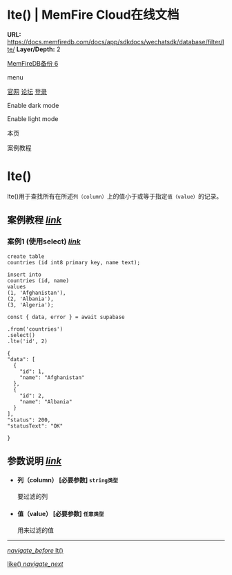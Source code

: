 # lte() | MemFire Cloud在线文档

**URL:** https://docs.memfiredb.com/docs/app/sdkdocs/wechatsdk/database/filter/lte/
**Layer/Depth:** 2

[MemFireDB备份 6](/)

menu

[官网](https://memfiredb.com/)
[论坛](https://community.memfiredb.com/)
[登录](https://cloud.memfiredb.com/auth/login)

Enable dark mode

Enable light mode

本页

案例教程

# lte()

lte()用于查找所有在所述`列（column）`上的值小于或等于指定`值（value）`的记录。

## 案例教程 [*link*](#%e6%a1%88%e4%be%8b%e6%95%99%e7%a8%8b)

### 案例1 (使用select) [*link*](#%e6%a1%88%e4%be%8b1-%e4%bd%bf%e7%94%a8select)

```
create table
countries (id int8 primary key, name text);

insert into
countries (id, name)
values
(1, 'Afghanistan'),
(2, 'Albania'),
(3, 'Algeria');
```

```
const { data, error } = await supabase

.from('countries')
.select()
.lte('id', 2)
```

```
{
"data": [
  {
    "id": 1,
    "name": "Afghanistan"
  },
  {
    "id": 2,
    "name": "Albania"
  }
],
"status": 200,
"statusText": "OK"

}
```

## 参数说明 [*link*](#%e5%8f%82%e6%95%b0%e8%af%b4%e6%98%8e)

* #### 列（column） [必要参数] `string类型`

  要过滤的列
* #### 值（value） [必要参数] `任意类型`

  用来过滤的值

---

[*navigate\_before* lt()](/docs/app/sdkdocs/wechatsdk/database/filter/lt/)

[like() *navigate\_next*](/docs/app/sdkdocs/wechatsdk/database/filter/like/)